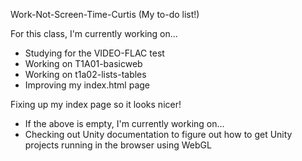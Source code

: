 Work-Not-Screen-Time-Curtis (My to-do list!)

For this class, I'm currently working on...
- Studying for the VIDEO-FLAC test
- Working on T1A01-basicweb
- Working on t1a02-lists-tables
- Improving my index.html page

Fixing up my index page so it looks nicer!
- If the above is empty, I'm currently working on...
- Checking out Unity documentation to figure out how to get Unity projects running in the browser using WebGL
